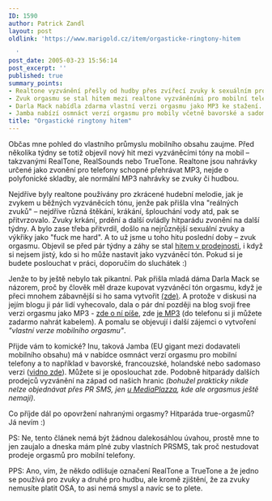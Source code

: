 ```yaml
---
ID: 1590
author: Patrick Zandl
layout: post
oldlink: 'https://www.marigold.cz/item/orgasticke-ringtony-hitem

  '
post_date: 2005-03-23 15:56:14
post_excerpt: ''
published: true
summary_points:
- Realtone vyzvánění přešly od hudby přes zvířecí zvuky k sexuálním projevům.
- Zvuk orgasmu se stal hitem mezi realtone vyzváněními pro mobilní telefony.
- Darla Mack nabídla zdarma vlastní verzi orgasmu jako MP3 ke stažení.
- Jamba nabízí osmnáct verzí orgasmu pro mobily včetně bavorské a sadomaso.
title: "Orgastické ringtony hitem"
---
```


<p>Občas mne pohled do vlastního průmyslu mobilního obsahu zaujme. Před několika týdny se totiž objevil nový hit mezi vyzváněcími tóny na mobil – takzvanými RealTone, RealSounds nebo TrueTone. Realtone jsou nahrávky určené jako zvonění pro telefony schopné přehrávat MP3, nejde o polyfonické skladby, ale normální MP3 nahrávky se zvuky či hudbou. </p>

<p>Nejdříve byly realtone používány pro zkrácené hudební melodie, jak je zvykem u běžných vyzváněcích tónu, jenže pak přišla vlna "reálných zvuků" – nejdříve různá štěkání, krákání, šplouchání vody atd, pak se přitvrzovalo. Zvuky krkání, prdění a další ovládly hitparádu zvonění na další týdny. A bylo zase třeba přitvrdil, došlo na nejrůznější sexuální zvuky a výkřiky jako "fuck me hard". A to už jsme u toho hitu poslední doby – zvuk orgasmu. Objevil se před pár týdny a záhy se stal <a href="http://www.crazynokia.com/truetones/populair.php">hitem v prodejnosti</a>, i když si nejsem jistý, kdo si ho může nastavit jako vyzváněcí tón. Pokud si je budete poslouchat v práci, doporučím do sluchátek :)</p>

<p>Jenže to by ještě nebylo tak pikantní. Pak přišla mladá dáma Darla Mack se názorem, proč by člověk měl draze kupovat vyzváněcí tón orgasmu, když je přeci mnohem zábavnější si ho sama vytvořit <a href="http://darlamack.blogs.com/darlamack/2005/02/orgasm_ringtone.html">(zde)</a>. A protože v diskusi na jejím blogu ji pár lidí vyhecovalo, dala o pár dní později na blog svoji free verzi orgasmu jako MP3 - <a href="http://darlamack.blogs.com/darlamack/2005/03/the_awaited_dar.html">zde o ní píše</a>, zde <a href="http://darlamack.blogs.com/darlagasm.mp3">je MP3</a> (do telefonu si ji můžete zadarmo nahrát kabelem). A pomalu se objevují i další zájemci o vytvoření <i>"vlastní verze mobilního orgasmu"</i>.</p>

<p>Přijde vám to komické? Inu, taková Jamba (EU gigant mezi dodavateli mobilního obsahu) má v nabídce osmnáct verzí orgasmu pro mobilní telefony a to například v bavorské, francouzské, holandské nebo sadomaso verzi (<a href="http://www.jamba.de/dew/search/searchContentDetails.do?jhs=566&amp;XY=QkF9sul95n|2349496913588323389/168428306/6/7001/7001/7002/7002/7001/-1&amp;componentTypes=25&amp;keywords=orgasmus&amp;title=&amp;interpret=&amp;exactSearch=false&amp;group=&amp;display=standard&amp;usage=unknown&amp;oc=1&amp;keywords=orgasmus&amp;title=&amp;interpret=&amp;exactSearch=false&amp;group=&amp;display=standard&amp;usage=unknown&amp;oc=1">vidno zde</a>). Můžete si je oposlouchat zde. Podobně hitparády dalších prodejců vyzvánění na západ od našich hranic <i>(bohužel prakticky nikde nelze objednávat přes PR SMS, jen <a href="http://marigold.loga-zvoneni.com/">u MediaPlazza</a>, kde ale orgasmus ještě nemají)</i>. </p>

<p>Co příjde dál po opovržení nahranými orgasmy? Hitparáda true-orgasmů? Já nevím :)</p>

<p>PS: Ne, tento článek nemá být žádnou dalekosáhlou úvahou, prostě mne to jen zaujalo a dneska mám plné zuby vlastních PRSMS, tak proč nestudovat prodeje orgasmů pro mobilní telefony. </p>

<p>PPS: Ano, vím, že někdo odlišuje označení RealTone a TrueTone a že jedno se používá pro zvuky a druhé pro hudbu, ale kromě zjištění, že za zvuky nemusíte platit OSA, to asi nemá smysl a navíc se to plete.
</p>